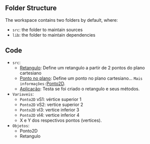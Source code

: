 ## Folder Structure

The workspace contains two folders by default, where:

- `src`: the folder to maintain sources
- `lib`: the folder to maintain dependencies

## Code

- `src`:
    - [Retangulo](src/Retangulo.java): Define um retangulo a partir de 2 pontos do plano cartesiano
    - [Ponto no plano](src/Ponto2D.java): Define um ponto no plano cartesiano... `Mais informações:`[Ponto2D](../Ponto2D/README.md).
    - [Aplicação](src/testaRetangulo.java): Testa se foi criado o retangulo e seus métodos.
- `Variaveis`:
    + `Ponto2D` vS1: vértice superior 1
    + `Ponto2D` vS2: vertice superior 2
    + `Ponto2D` vI3: vertice inferior 3
    + `Ponto2D` vI4: vertice inferior 4
    + X e Y dos respectivos pontos (vertices).
- `Objetos`:
    + Ponto2D
    + Retangulo